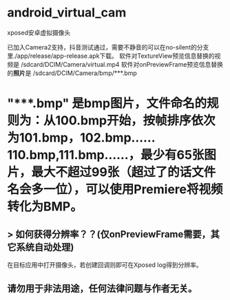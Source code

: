 # android_virtual_cam
xposed安卓虚拟摄像头

已加入Camera2支持，抖音测试通过，需要不静音的可以在no-silent的分支里./app/release/app-release.apk下载。
软件对TextureView预览信息替换的视频是 /sdcard/DCIM/Camera/virtual.mp4
软件对onPreviewFrame预览信息替换的**照片**是 /sdcard/DCIM/Camera/bmp/***.bmp
# "***.bmp" 是bmp图片，文件命名的规则为：从100.bmp开始，按帧排序依次为101.bmp，102.bmp……110.bmp,111.bmp……，最少有65张图片，最大不超过99张（超过了的话文件名会多一位），可以使用Premiere将视频转化为BMP。

## > 如何获得分辨率？？(仅onPreviewFrame需要，其它系统自动处理)
在目标应用中打开摄像头，若创建回调则即可在Xposed log得到分辨率。

## 请勿用于非法用途，任何法律问题与作者无关。
